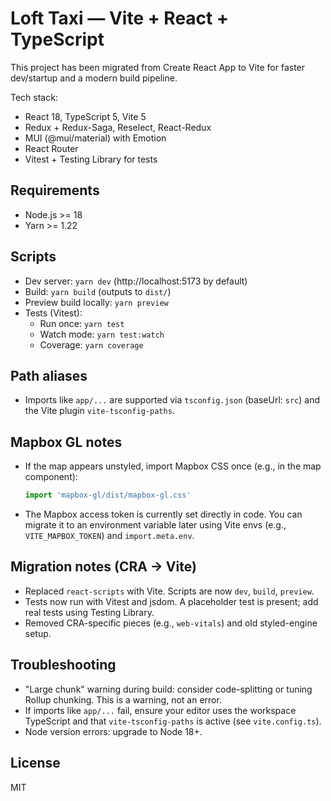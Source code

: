 # Loft Taxi — Vite + React + TypeScript

This project has been migrated from Create React App to Vite for faster dev/startup and a modern build pipeline.

Tech stack:
- React 18, TypeScript 5, Vite 5
- Redux + Redux-Saga, Reselect, React-Redux
- MUI (@mui/material) with Emotion
- React Router
- Vitest + Testing Library for tests

## Requirements
- Node.js >= 18
- Yarn >= 1.22

## Scripts
- Dev server: `yarn dev` (http://localhost:5173 by default)
- Build: `yarn build` (outputs to `dist/`)
- Preview build locally: `yarn preview`
- Tests (Vitest):
  - Run once: `yarn test`
  - Watch mode: `yarn test:watch`
  - Coverage: `yarn coverage`

## Path aliases
- Imports like `app/...` are supported via `tsconfig.json` (baseUrl: `src`) and the Vite plugin `vite-tsconfig-paths`.

## Mapbox GL notes
- If the map appears unstyled, import Mapbox CSS once (e.g., in the map component):
  ```ts
  import 'mapbox-gl/dist/mapbox-gl.css'
  ```
- The Mapbox access token is currently set directly in code. You can migrate it to an environment variable later using Vite envs (e.g., `VITE_MAPBOX_TOKEN`) and `import.meta.env`.

## Migration notes (CRA → Vite)
- Replaced `react-scripts` with Vite. Scripts are now `dev`, `build`, `preview`.
- Tests now run with Vitest and jsdom. A placeholder test is present; add real tests using Testing Library.
- Removed CRA-specific pieces (e.g., `web-vitals`) and old styled-engine setup.

## Troubleshooting
- "Large chunk" warning during build: consider code-splitting or tuning Rollup chunking. This is a warning, not an error.
- If imports like `app/...` fail, ensure your editor uses the workspace TypeScript and that `vite-tsconfig-paths` is active (see `vite.config.ts`).
- Node version errors: upgrade to Node 18+.

## License
MIT
